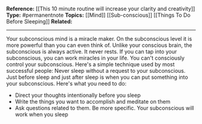 
**Reference:** [[This 10 minute routine will increase your clarity and creativity]]
**Type:** #permanentnote 
**Topics:** [[Mind]] [[Sub-conscious]] [[Things To Do Before Sleeping]]
**Related:**

----


Your subconscious mind is a miracle maker. On the subconscious level it is more powerful than you can even think of. Unlike your conscious brain, the subconscious is always active. It never rests. 
If you can tap into your subconscious, you can work miracles in your life. You can't consciously control your subconscious. Here's a simple technique used by most successful people: Never sleep without a request to your subconscious. 
Just before sleep and just after sleep is when you can put something into your subconscious. Here's what you need to do:
- Direct your thoughts intentionally before you sleep
- Write the things you want to accomplish and meditate on them
- Ask questions related to them. Be more specific. Your subconscious will work when you sleep